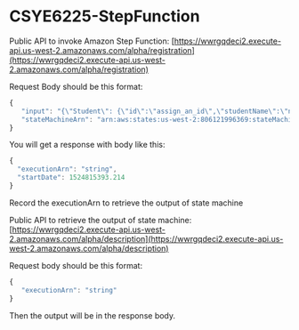 # CSYE6225-StepFunction

Public API to invoke Amazon Step Function:
[https://wwrgqdeci2.execute-api.us-west-2.amazonaws.com/alpha/registration](https://wwrgqdeci2.execute-api.us-west-2.amazonaws.com/alpha/registration)

Request Body should be this format:
```javascript
{
   "input": "{\"Student\": {\"id\":\"assign_an_id\",\"studentName\":\"name\",\"email\":\"xxx@gmail.com\"},\"CourseId\":\"csye6225\",\"Register\":boolean}",
   "stateMachineArn": "arn:aws:states:us-west-2:806121996369:stateMachine:CourseRegistration"
}
```

You will get a response with body like this:
```javascript
{
  "executionArn": "string",
  "startDate": 1524815393.214
}
```

Record the executionArn to retrieve the output of state machine

Public API to retrieve the output of state machine:
[https://wwrgqdeci2.execute-api.us-west-2.amazonaws.com/alpha/description](https://wwrgqdeci2.execute-api.us-west-2.amazonaws.com/alpha/description)

Request body should be this format:
```javascript
{
   "executionArn": "string"
}
```
Then the output will be in the response body.



